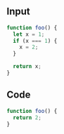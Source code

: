 
## Input

```javascript
function foo() {
  let x = 1;
  if (x === 1) {
    x = 2;
  }

  return x;
}

```

## Code

```javascript
function foo() {
  return 2;
}

```
      